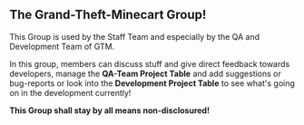 ## The Grand-Theft-Minecart Group! 
This Group is used by the Staff Team and especially by the QA and Development Team of GTM. 

In this group, members can discuss stuff and give direct feedback towards developers, manage the **QA-Team Project Table** and add suggestions or bug-reports or look into the **Development Project Table** to see what's going on in the development currently!

**This Group shall stay by all means non-disclosured!**
